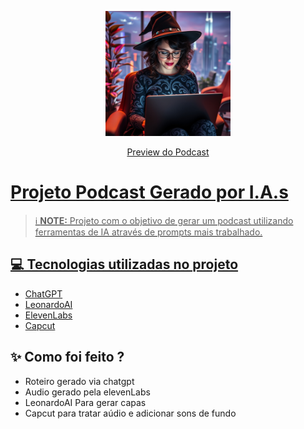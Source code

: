 <p align="center">
<img 
    src="./assets/bruxa_ia.jpeg"
    width="200"
/>
</p>

<a href="https://https://open.spotify.com/episode/5MUQXVdK242QEnHL6RjReq?si=qmkH_7nhQt-wInCOf1Wfew/">
    
</p>

<p align="center">
    Preview do Podcast
</p>


# Projeto Podcast Gerado por I.A.s


 > ℹ️ **NOTE:** Projeto com o objetivo de gerar um podcast utilizando ferramentas de IA através de prompts mais trabalhado.


## 💻 Tecnologias utilizadas no projeto

- [ChatGPT](https://chat.openai.com/) 
- [LeonardoAI](https://app.leonardo.ai/)
- [ElevenLabs](https://beta.elevenlabs.io/)
- [Capcut](https://www.capcut.com/pt-br/)

## ✨ Como foi feito ?

- Roteiro gerado via chatgpt
- Audio gerado pela elevenLabs
- LeonardoAI Para gerar capas
- Capcut para tratar aúdio e adicionar sons de fundo

